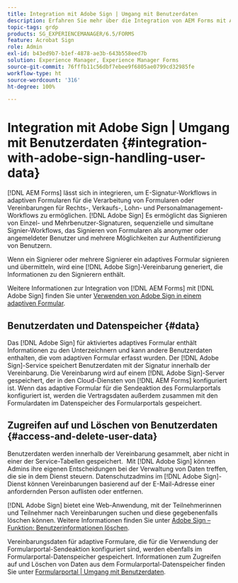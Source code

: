 ```yaml
---
title: Integration mit Adobe Sign | Umgang mit Benutzerdaten
description: Erfahren Sie mehr über die Integration von AEM Forms mit Adobe Sign für E-Signaturen in adaptiven Formularen. Es unterstützt mehrere Signaturoptionen für verschiedene Workflows.
topic-tags: grdp
products: SG_EXPERIENCEMANAGER/6.5/FORMS
feature: Acrobat Sign
role: Admin
exl-id: b43ed9b7-b1ef-4878-ae3b-643b558eed7b
solution: Experience Manager, Experience Manager Forms
source-git-commit: 76fffb11c56dbf7ebee9f6805ae0799cd32985fe
workflow-type: ht
source-wordcount: '316'
ht-degree: 100%

---
```


# Integration mit Adobe Sign | Umgang mit Benutzerdaten {#integration-with-adobe-sign-handling-user-data}

[!DNL AEM Forms] lässt sich in integrieren, um E-Signatur-Workflows in adaptiven Formularen für die Verarbeitung von Formularen oder Vereinbarungen für Rechts-, Verkaufs-, Lohn- und Personalmanagement-Workflows zu ermöglichen. [!DNL  Adobe Sign] Es ermöglicht das Signieren von Einzel- und Mehrbenutzer-Signaturen, sequenzielle und simultane Signier-Workflows, das Signieren von Formularen als anonymer oder angemeldeter Benutzer und mehrere Möglichkeiten zur Authentifizierung von Benutzern.

Wenn ein Signierer oder mehrere Signierer ein adaptives Formular signieren und übermitteln, wird eine [!DNL Adobe Sign]-Vereinbarung generiert, die Informationen zu den Signierern enthält.

Weitere Informationen zur Integration von [!DNL AEM Forms] mit [!DNL Adobe Sign] finden Sie unter [Verwenden von Adobe Sign in einem adaptiven Formular](/help/forms/using/working-with-adobe-sign.md).

## Benutzerdaten und Datenspeicher {#data}

Das [!DNL Adobe Sign] für aktiviertes adaptives Formular enthält Informationen zu den Unterzeichnern und kann andere Benutzerdaten enthalten, die vom adaptiven Formular erfasst wurden. Der [!DNL Adobe Sign]-Service speichert Benutzerdaten mit der Signatur innerhalb der Vereinbarung. Die Vereinbarung wird auf einem [!DNL Adobe Sign]-Server gespeichert, der in den Cloud-Diensten von [!DNL AEM Forms] konfiguriert ist. Wenn das adaptive Formular für die Sendeaktion des Formularportals konfiguriert ist, werden die Vertragsdaten außerdem zusammen mit den Formulardaten im Datenspeicher des Formularportals gespeichert.

## Zugreifen auf und Löschen von Benutzerdaten {#access-and-delete-user-data}

Benutzerdaten werden innerhalb der Vereinbarung gesammelt, aber nicht in einer der Service-Tabellen gespeichert.  Mit [!DNL Adobe Sign] können Admins ihre eigenen Entscheidungen bei der Verwaltung von Daten treffen, die sie in dem Dienst steuern. Datenschutzadmins im [!DNL Adobe Sign]-Dienst können Vereinbarungen basierend auf der E-Mail-Adresse einer anfordernden Person auflisten oder entfernen.

[!DNL Adobe Sign] bietet eine Web-Anwendung, mit der Teilnehmerinnen und Teilnehmer nach Vereinbarungen suchen und diese gegebenenfalls löschen können. Weitere Informationen finden Sie unter [Adobe Sign – Funktion: Benutzerinformationen löschen](https://helpx.adobe.com/de/sign/help/adobesign_gdpr_user_deletion.html).

Vereinbarungsdaten für adaptive Formulare, die für die Verwendung der Formularportal-Sendeaktion konfiguriert sind, werden ebenfalls im Formularportal-Datenspeicher gespeichert. Informationen zum Zugreifen auf und Löschen von Daten aus dem Formularportal-Datenspeicher finden Sie unter [Formularportal | Umgang mit Benutzerdaten](/help/forms/using/forms-portal-handling-user-data.md).
